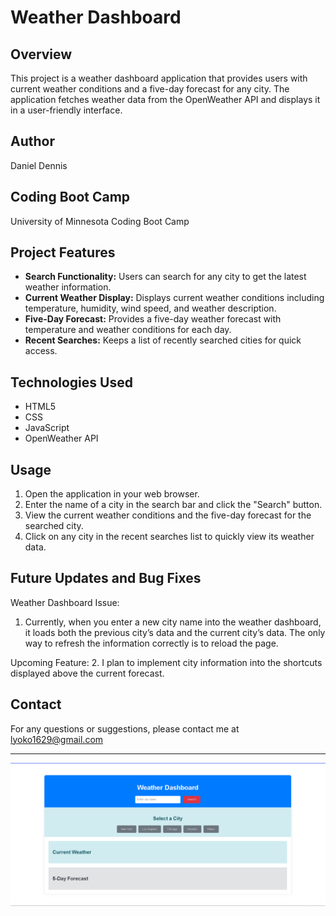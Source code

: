 
# Weather Dashboard 



## Overview
This project is a weather dashboard application that provides users with current weather conditions and a five-day forecast for any city. The application fetches weather data from the OpenWeather API and displays it in a user-friendly interface.

## Author
Daniel Dennis

## Coding Boot Camp
University of Minnesota Coding Boot Camp

## Project Features
- **Search Functionality:** Users can search for any city to get the latest weather information.
- **Current Weather Display:** Displays current weather conditions including temperature, humidity, wind speed, and weather description.
- **Five-Day Forecast:** Provides a five-day weather forecast with temperature and weather conditions for each day.
- **Recent Searches:** Keeps a list of recently searched cities for quick access.

## Technologies Used
- HTML5
- CSS
- JavaScript
- OpenWeather API

## Usage
1. Open the application in your web browser.
2. Enter the name of a city in the search bar and click the "Search" button.
3. View the current weather conditions and the five-day forecast for the searched city.
4. Click on any city in the recent searches list to quickly view its weather data.

## Future Updates and Bug Fixes
 Weather Dashboard Issue:
1.  Currently, when you enter a new city name into the weather dashboard, it loads both the previous city’s data and the current city’s data. The only way to refresh the information correctly is to reload the page.

Upcoming Feature: 
2. I plan to implement city information into the shortcuts displayed above the current forecast.

## Contact
For any questions or suggestions, please contact me at lyoko1629@gmail.com

---
![Dashboard photo](<asssets/Weather Dashboard 2024-05-17 221952.png>)